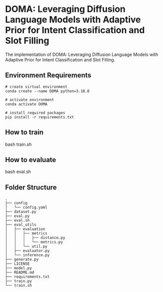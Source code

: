 # DOMA: Leveraging Diffusion Language Models with Adaptive Prior for Intent Classification and Slot Filling
The implementation of DOMA: Leveraging Diffusion Language Models with Adaptive Prior for Intent Classification and Slot Filling.

## Environment Requirements
```
# create virtual environment
conda create --name DOMA python=3.10.0

# activate environment
conda activate DOMA

# install required packages
pip install -r requirements.txt
```
## How to train
bash train.sh
## How to evaluate
bash eval.sh
## Folder Structure
```
.
├── config
│   └── config.yaml
├── dataset.py
├── eval.py
├── eval.sh
├── eval_utils
│   ├── evaluation
│   │   ├── metrics
│   │   │   ├── distance.py
│   │   │   └── metrics.py
│   │   └── util.py
│   ├── evaluator.py
│   └── inference.py
├── generate.py
├── LICENSE
├── model.py
├── README.md
├── requirements.txt
├── train.py
└── train.sh
```

